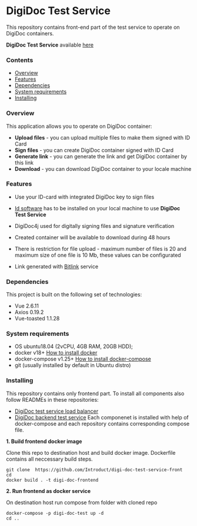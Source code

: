 # DigiDoc Test Service

This repository contains front-end part of the test service to operate on DigiDoc containers.

**DigiDoc Test Service** available [here](https://18.156.149.72/)

### Contents

* [Overview](#overview)
* [Features](#features)
* [Dependencies](#dependencies)
* [System requirements](#system-requirements)
* [Installing](#installing)

### Overview

This application allows you to operate on DigiDoc container:

- **Upload files** - you can upload multiple files to make them signed with ID Card
- **Sign files** - you can create DigiDoc container signed with ID Card
- **Generate link** - you can generate the link and get DigiDoc container by this link
- **Download** - you can download DigiDoc container to your locale machine

### Features

* Use your ID-card with integrated DigiDoc key to sign files

* [Id software](https://installer.id.ee/) has to be installed on your local machine to use **DigiDoc Test Service**

* DigiDoc4j used for digitally signing files and signature verification

* Created container will be available to download during 48 hours

* There is restriction for file upload - maximum number of files is 20 and maximum size of one file is 10 Mb, these values can be configurated

* Link generated with [Bitlink](https://bitly.com/) service

### Dependencies

This project is built on the following set of technologies:
- Vue 2.6.11
- Axios 0.19.2
- Vue-toasted 1.1.28
  
### System requirements

* OS ubuntu18.04 (2vCPU, 4GB RAM, 20GB HDD);
* docker v18+ [How to install docker](https://docs.docker.com/engine/install/ubuntu/)
* docker-compose v1.25+ [How to install docker-compose](https://docs.docker.com/compose/install/)
* git (usually installed by default in Ubuntu distro)

### Installing
This repository contains only frontend part. To install all components also follow READMEs in these repositories:
- [DigiDoc test service load balancer](https://github.com/Introduct/digi-doc-test-service-lb)
- [DigiDoc backend test service](https://github.com/Introduct/digi-doc-test-service)
Each componenet is installed with help of docker-compose and each repository contains corresponding compose file.

**1. Build frontend docker image**

Clone this repo to destination host and build docker image. Dockerfile contains all neccessary build steps.
```
git clone  https://github.com/Introduct/digi-doc-test-service-front
cd 
docker build . -t digi-doc-frontend
```

**2. Run frontend as docker service**

On destination host run compose from folder with cloned repo 
```
docker-compose -p digi-doc-test up -d
cd ..
```
